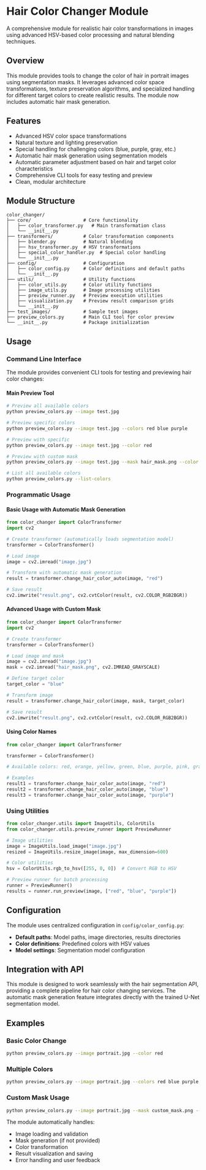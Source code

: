 # Hair Color Changer Module

A comprehensive module for realistic hair color transformations in images using advanced HSV-based color processing and natural blending techniques.

## Overview

This module provides tools to change the color of hair in portrait images using segmentation masks. It leverages advanced color space transformations, texture preservation algorithms, and specialized handling for different target colors to create realistic results. The module now includes automatic hair mask generation.

## Features

- Advanced HSV color space transformations
- Natural texture and lighting preservation
- Special handling for challenging colors (blue, purple, gray, etc.)
- Automatic hair mask generation using segmentation models
- Automatic parameter adjustment based on hair and target color characteristics
- Comprehensive CLI tools for easy testing and preview
- Clean, modular architecture

## Module Structure

```
color_changer/
├── core/                   # Core functionality
│   ├── color_transformer.py   # Main transformation class
│   └── __init__.py
├── transformers/           # Color transformation components
│   ├── blender.py          # Natural blending
│   ├── hsv_transformer.py  # HSV transformations
│   ├── special_color_handler.py  # Special color handling
│   └── __init__.py
├── config/                 # Configuration
│   ├── color_config.py     # Color definitions and default paths
│   └── __init__.py
├── utils/                  # Utility functions
│   ├── color_utils.py      # Color utility functions
│   ├── image_utils.py      # Image processing utilities
│   ├── preview_runner.py   # Preview execution utilities
│   ├── visualization.py    # Preview result comparison grids
│   └── __init__.py
├── test_images/            # Sample test images
├── preview_colors.py       # Main CLI tool for color preview
└── __init__.py             # Package initialization
```

## Usage

### Command Line Interface

The module provides convenient CLI tools for testing and previewing hair color changes:

#### Main Preview Tool

```bash
# Preview all available colors
python preview_colors.py --image test.jpg

# Preview specific colors
python preview_colors.py --image test.jpg --colors red blue purple

# Preview with specific
python preview_colors.py --image test.jpg --color red

# Preview with custom mask
python preview_colors.py --image test.jpg --mask hair_mask.png --color blue

# List all available colors
python preview_colors.py --list-colors
```

### Programmatic Usage

#### Basic Usage with Automatic Mask Generation

```python
from color_changer import ColorTransformer
import cv2

# Create transformer (automatically loads segmentation model)
transformer = ColorTransformer()

# Load image
image = cv2.imread("image.jpg")

# Transform with automatic mask generation
result = transformer.change_hair_color_auto(image, "red")

# Save result
cv2.imwrite("result.png", cv2.cvtColor(result, cv2.COLOR_RGB2BGR))
```

#### Advanced Usage with Custom Mask

```python
from color_changer import ColorTransformer
import cv2

# Create transformer
transformer = ColorTransformer()

# Load image and mask
image = cv2.imread("image.jpg")
mask = cv2.imread("hair_mask.png", cv2.IMREAD_GRAYSCALE)

# Define target color
target_color = "blue"

# Transform image
result = transformer.change_hair_color(image, mask, target_color)

# Save result
cv2.imwrite("result.png", cv2.cvtColor(result, cv2.COLOR_RGB2BGR))
```

#### Using Color Names

```python
from color_changer import ColorTransformer

transformer = ColorTransformer()

# Available colors: red, orange, yellow, green, blue, purple, pink, gray, brown, black, white

# Examples
result1 = transformer.change_hair_color_auto(image, "red")
result2 = transformer.change_hair_color_auto(image, "blue")
result3 = transformer.change_hair_color_auto(image, "purple")
```

### Using Utilities

```python
from color_changer.utils import ImageUtils, ColorUtils
from color_changer.utils.preview_runner import PreviewRunner

# Image utilities
image = ImageUtils.load_image("image.jpg")
resized = ImageUtils.resize_image(image, max_dimension=600)

# Color utilities
hsv = ColorUtils.rgb_to_hsv([255, 0, 0])  # Convert RGB to HSV

# Preview runner for batch processing
runner = PreviewRunner()
results = runner.run_preview(image, ["red", "blue", "purple"])
```

## Configuration

The module uses centralized configuration in `config/color_config.py`:

- **Default paths**: Model paths, image directories, results directories
- **Color definitions**: Predefined colors with HSV values
- **Model settings**: Segmentation model configuration

## Integration with API

This module is designed to work seamlessly with the hair segmentation API, providing a complete pipeline for hair color changing services. The automatic mask generation feature integrates directly with the trained U-Net segmentation model.

## Examples

### Basic Color Change

```bash
python preview_colors.py --image portrait.jpg --color red
```

### Multiple Colors

```bash
python preview_colors.py --image portrait.jpg --colors red blue purple
```

### Custom Mask Usage

```bash
python preview_colors.py --image portrait.jpg --mask custom_mask.png --color blue
```

The module automatically handles:

- Image loading and validation
- Mask generation (if not provided)
- Color transformation
- Result visualization and saving
- Error handling and user feedback
